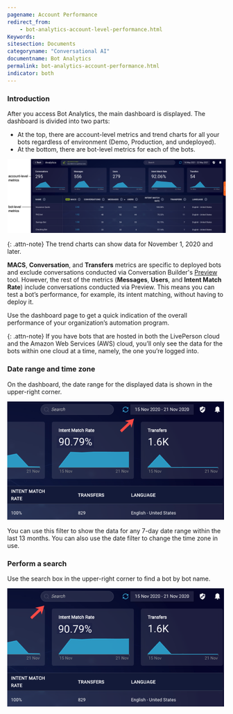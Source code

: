 ```yaml
---
pagename: Account Performance
redirect_from:
    - bot-analytics-account-level-performance.html
Keywords:
sitesection: Documents
categoryname: "Conversational AI"
documentname: Bot Analytics
permalink: bot-analytics-account-performance.html
indicator: both
---
```


### Introduction
After you access Bot Analytics, the main dashboard is displayed. The dashboard is divided into two parts:

* At the top, there are account-level metrics and trend charts for all your bots regardless of environment (Demo, Production, and undeployed).
* At the bottom, there are bot-level metrics for each of the bots.

<img style="width:800px" src="img/ConvoBuilder/ba_dashboard.png" alt="Bot Analytics main dashboard">

{: .attn-note}
The trend charts can show data for November 1, 2020 and later.

**MACS**, **Conversation**, and **Transfers** metrics are specific to deployed bots and exclude conversations conducted via Conversation Builder's [Preview](conversation-builder-testing-deployment-previewing.html) tool. However, the rest of the metrics (**Messages**, **Users**, and **Intent Match Rate**) include conversations conducted via Preview. This means you can test a bot’s performance, for example, its intent matching, without having to deploy it.

Use the dashboard page to get a quick indication of the overall performance of your organization’s automation program.

{: .attn-note}
If you have bots that are hosted in both the LivePerson cloud and the Amazon Web Services (AWS) cloud, you’ll only see the data for the bots within one cloud at a time, namely, the one you’re logged into.

### Date range and time zone

On the dashboard, the date range for the displayed data is shown in the upper-right corner.

<img style="width:500px" src="img/ConvoBuilder/ba_date_filter_main.png" alt="Date range filter">

You can use this filter to show the data for any 7-day date range within the last 13 months. You can also use the date filter to change the time zone in use.

### Perform a search
Use the search box in the upper-right corner to find a bot by bot name.

<img style="width:500px" src="img/ConvoBuilder/ba_search.png" alt="Search box">